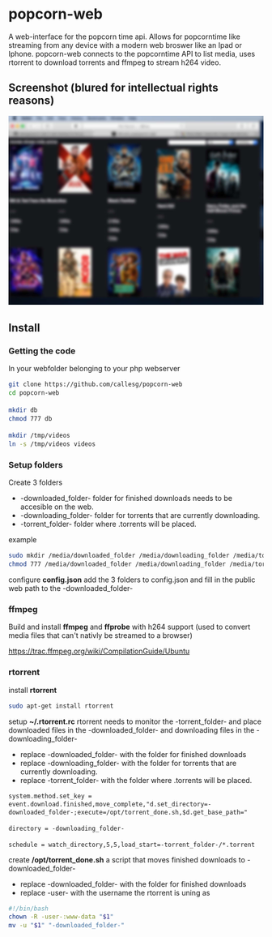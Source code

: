 # popcorn-web
A web-interface for the popcorn time api. Allows for popcorntime like streaming from any device with a modern web broswer like an Ipad or Iphone.
popcorn-web connects to the popcorntime API to list media, uses rtorrent to download torrents and ffmpeg to stream h264 video.

## Screenshot (blured for intellectual rights reasons)
![Screenshot](interface_blur.jpg)

## Install

### Getting the code
In your webfolder belonging to your php webserver 
```bash
git clone https://github.com/callesg/popcorn-web
cd popcorn-web

mkdir db
chmod 777 db

mkdir /tmp/videos
ln -s /tmp/videos videos
```
### Setup folders
Create 3 folders
* -downloaded_folder-   folder for finished downloads needs to be accesible on the web.
* -downloading_folder-  folder for torrents that are currently downloading.
* -torrent_folder-      folder where .torrents will be placed. 


example
```bash
sudo mkdir /media/downloaded_folder /media/downloading_folder /media/torrent_folder
chmod 777 /media/downloaded_folder /media/downloading_folder /media/torrent_folder

```
configure __config.json__ add the 3 folders to config.json and fill in the public web path to the -downloaded_folder-


### ffmpeg
Build and install __ffmpeg__ and __ffprobe__ with h264 support (used to convert media files that can't nativly be streamed to a browser)

https://trac.ffmpeg.org/wiki/CompilationGuide/Ubuntu


### rtorrent

install __rtorrent__
```bash
sudo apt-get install rtorrent
```


setup __~/.rtorrent.rc__ rtorrent needs to monitor the -torrent_folder- and place downloaded files in the -downloaded_folder- and downloading files in the -downloading_folder-
* replace -downloaded_folder- with the folder for finished downloads
* replace -downloading_folder- with the folder for torrents that are currently downloading.
* replace -torrent_folder- with the folder where .torrents will be placed.
```
system.method.set_key = event.download.finished,move_complete,"d.set_directory=-downloaded_folder-;execute=/opt/torrent_done.sh,$d.get_base_path="

directory = -downloading_folder-

schedule = watch_directory,5,5,load_start=-torrent_folder-/*.torrent

```

create __/opt/torrent_done.sh__ a script that moves finished downloads to -downloaded_folder-

* replace -downloaded_folder- with the folder for finished downloads
* replace -user- with the username the rtorrent is uning as
```bash
#!/bin/bash
chown -R -user-:www-data "$1"
mv -u "$1" "-downloaded_folder-"
```
